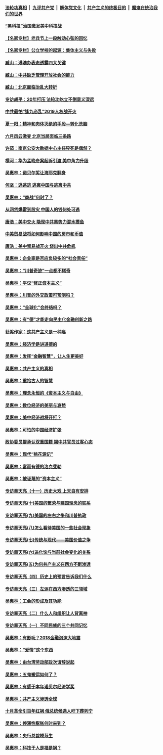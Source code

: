 ####  [法轮功真相](../../../../basic/blob/master/README.md?t=01170352) &nbsp;|&nbsp; [九评共产党](../../../../9ping.md/blob/master/README.md?t=01170352) &nbsp;|&nbsp; [解体党文化](../../../../jtdwh.md/blob/master/README.md?t=01170352)  &nbsp;|&nbsp; [共产主义的终极目的](../../../../gczydzjmd.md/blob/master/README.md?t=01170352) &nbsp;|&nbsp; [魔鬼在统治我们的世界](../../../../mgztzwmdsj.md/blob/master/README.md?t=01170352) 

#### [“黑科技”治国激发美中科技战](../pages/nsc423/n11638056.md?t=01170352) 

#### [【名家专栏】老兵节上一段触动心弦的回忆](../pages/nsc423/n11646016.md?t=01170352) 

#### [【名家专栏】公立学校的起源：集体主义与失败](../pages/nsc423/n11601833.md?t=01170352) 

#### [臧山：港澳办表态透露四大关键](../pages/nsc423/n11421628.md?t=01170352) 

#### [臧山：中共缺乏管理开放社会的能力](../pages/nsc423/n11407457.md?t=01170352) 

#### [臧山：北京面临治乱大转折](../pages/nsc423/n11406895.md?t=01170352) 

#### [专访胡平：20年打压 法轮功屹立不倒意义深远](../pages/nsc423/n11398800.md?t=01170352) 

#### [中共最怕“逢九必乱”2019人权战开火](../pages/nsc423/n11385248.md?t=01170352) 

#### [夏一阳：精神和肉体灭绝的手段—转化洗脑](../pages/nsc423/n11368250.md?t=01170352) 

#### [六月风云激变 北京当局面临三条路](../pages/nsc423/n11313668.md?t=01170352) 

#### [许茹：南京公安大数据中心主任猝死是偶然？](../pages/nsc423/n11064744.md?t=01170352) 

#### [横河：华为孟晚舟案起诉引渡 美中角力升级](../pages/nsc423/n11027230.md?t=01170352) 

#### [吴惠林：诺贝尔奖让海耶克翻身](../pages/nsc423/n10890049.md?t=01170352) 

#### [何坚：逃逃逃 逃离中国与逃离中共](../pages/nsc423/n10592891.md?t=01170352) 

#### [吴惠林：“商战”何时了？](../pages/nsc423/n10573558.md?t=01170352) 

#### [从网贷爆雷到股灾 中国人的钱何处可逃](../pages/nsc423/n10572800.md?t=01170352) 

#### [唐浩：美中交火 隐现中共黑势力混水摸鱼](../pages/nsc423/n10544040.md?t=01170352) 

#### [中美贸易战将如何影响中国的房市和币值](../pages/nsc423/n10543697.md?t=01170352) 

#### [唐浩：美中贸易战开火 烧出中共危机](../pages/nsc423/n10540126.md?t=01170352) 

#### [吴惠林：企业家是否应负较多的“社会责任”](../pages/nsc423/n10535022.md?t=01170352) 

#### [吴惠林：“川普奇迹”一点都不稀奇](../pages/nsc423/n10512808.md?t=01170352) 

#### [吴惠林：平议“修正资本主义”](../pages/nsc423/n10495724.md?t=01170352) 

#### [吴惠林：川普的外交政策可预测吗？](../pages/nsc423/n10462387.md?t=01170352) 

#### [吴惠林：“全球化”会终结吗？](../pages/nsc423/n10452838.md?t=01170352) 

#### [吴惠林：有“德”才能走向民主化金融创新之路](../pages/nsc423/n10432292.md?t=01170352) 

#### [获奖作家：这共产主义是一种癌](../pages/nsc423/n10431541.md?t=01170352) 

#### [吴惠林：经济学是讲道德的](../pages/nsc423/n10398014.md?t=01170352) 

#### [吴惠林：发挥“金融智慧”，让人生更美好](../pages/nsc423/n10375019.md?t=01170352) 

#### [吴惠林：共产主义的真相](../pages/nsc423/n10351394.md?t=01170352) 

#### [吴惠林：重拾古人的智慧](../pages/nsc423/n10337691.md?t=01170352) 

#### [吴惠林：理念永恒的《资本主义与自由》](../pages/nsc423/n10316274.md?t=01170352) 

#### [吴惠林：数位经济的美丽与哀愁](../pages/nsc423/n10292946.md?t=01170352) 

#### [吴惠林：美中经济战将开打？](../pages/nsc423/n10258825.md?t=01170352) 

#### [吴惠林：可怕的中国经济扩张](../pages/nsc423/n10219147.md?t=01170352) 

#### [政协委员提承认双重国籍 揭中共官员过客心态](../pages/nsc423/n10208809.md?t=01170352) 

#### [吴惠林：现代“桃花源记”](../pages/nsc423/n10185234.md?t=01170352) 

#### [吴惠林：富而有德的洛克斐勒](../pages/nsc423/n10142264.md?t=01170352) 

#### [吴惠林：被诬蔑的“资本主义”](../pages/nsc423/n10124816.md?t=01170352) 

#### [专访章天亮（十一）历史大戏 上天自有安排](../pages/nsc423/n10094905.md?t=01170352) 

#### [专访章天亮(十)美国的繁荣与建国理念的联系](../pages/nsc423/n10094899.md?t=01170352) 

#### [专访章天亮(九)美国的左右之争和川普执政](../pages/nsc423/n10094889.md?t=01170352) 

#### [专访章天亮(八)怎么看待美国的一些社会现象](../pages/nsc423/n10094857.md?t=01170352) 

#### [专访章天亮(七)传统与现代——美国价值之争](../pages/nsc423/n10093140.md?t=01170352) 

#### [专访章天亮(六)进化论与当前社会变化的关系](../pages/nsc423/n10092036.md?t=01170352) 

#### [专访章天亮(五)为何共产主义在西方不断渗透](../pages/nsc423/n10083620.md?t=01170352) 

#### [专访章天亮（四）历史上的预言告诉我们什么](../pages/nsc423/n10083606.md?t=01170352) 

#### [专访章天亮（三）左派在西方渗透的三领域](../pages/nsc423/n10081115.md?t=01170352) 

#### [吴惠林：工会的形成及其功能](../pages/nsc423/n10080633.md?t=01170352) 

#### [专访章天亮（二）什么人和组织让人背离神](../pages/nsc423/n10076637.md?t=01170352) 

#### [专访章天亮（一）不同民族的三个共同记忆](../pages/nsc423/n10074188.md?t=01170352) 

#### [吴惠林：有影呒？2018金融泡沫大地震](../pages/nsc423/n10040534.md?t=01170352) 

#### [吴惠林：“爱情”这个东西](../pages/nsc423/n10019423.md?t=01170352) 

#### [吴惠林：由台湾劳动部政次请辞说起](../pages/nsc423/n9979679.md?t=01170352) 

#### [吴惠林：五鬼搬运如何了？](../pages/nsc423/n9925338.md?t=01170352) 

#### [吴惠林：有感于本年诺贝尔经济学奖](../pages/nsc423/n9871883.md?t=01170352) 

#### [吴惠林：共产主义渗透全球](../pages/nsc423/n9812748.md?t=01170352) 

#### [十月革命引百年红祸 俄总统候选人吁下葬列宁](../pages/nsc423/n9810182.md?t=01170352) 

#### [吴惠林：停滞性膨胀何时来到？](../pages/nsc423/n9764136.md?t=01170352) 

#### [吴惠林：央行总裁模范生](../pages/nsc423/n9728134.md?t=01170352) 

#### [吴惠林：科技于人是福是祸？](../pages/nsc423/n9672982.md?t=01170352) 

